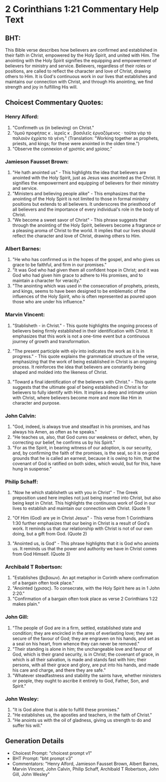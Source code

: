 # 2 Corinthians 1:21 Commentary Help Text

## BHT:
This Bible verse describes how believers are confirmed and established in their faith in Christ, empowered by the Holy Spirit, and united with Him. The anointing with the Holy Spirit signifies the equipping and empowerment of believers for ministry and service. Believers, regardless of their roles or positions, are called to reflect the character and love of Christ, drawing others to Him. It is God's continuous work in our lives that establishes and maintains our connection with Christ, and through His anointing, we find strength and joy in fulfilling His will.

## Choicest Commentary Quotes:
### Henry Alford:
1. "Confirmeth us (in believing) on Christ." 
2. "ὁμοῦ προφήτας κ . ἱερεῖς κ . βασιλεῖς ἐργαζόμενος · ταῦτα γὰρ τὸ παλαιὸν ἐχρίετο τὰ γένη." (Translation: "Working together as prophets, priests, and kings; for these were anointed in the olden time.") 
3. "Observe the connexion of χριστός and χρίσας."

### Jamieson Fausset Brown:
1. "He hath anointed us" - This highlights the idea that believers are anointed with the Holy Spirit, just as Jesus was anointed as the Christ. It signifies the empowerment and equipping of believers for their ministry and service.
2. "Ministers and believing people alike" - This emphasizes that the anointing of the Holy Spirit is not limited to those in formal ministry positions but extends to all believers. It underscores the priesthood of all believers and the importance of every individual's role in the body of Christ.
3. "We become a sweet savor of Christ" - This phrase suggests that through the anointing of the Holy Spirit, believers become a fragrance or a pleasing aroma of Christ to the world. It implies that our lives should reflect the character and love of Christ, drawing others to Him.

### Albert Barnes:
1. "He who has confirmed us in the hopes of the gospel, and who gives us grace to be faithful, and firm in our promises."
2. "It was God who had given them all confident hope in Christ; and it was God who had given him grace to adhere to His promises, and to maintain a character for veracity."
3. "The anointing which was used in the consecration of prophets, priests, and kings, seems to have been designed to be emblematic of the influences of the Holy Spirit, who is often represented as poured upon those who are under his influence."

### Marvin Vincent:
1. "Stablisheth - in Christ." - This quote highlights the ongoing process of believers being firmly established in their identification with Christ. It emphasizes that this work is not a one-time event but a continuous journey of growth and transformation.

2. "The present participle with eijv into indicates the work as it is in progress." - This quote explains the grammatical structure of the verse, emphasizing that the work of being established in Christ is an ongoing process. It reinforces the idea that believers are constantly being shaped and molded into the likeness of Christ.

3. "Toward a final identification of the believers with Christ." - This quote suggests that the ultimate goal of being established in Christ is for believers to fully identify with Him. It implies a deep and intimate union with Christ, where believers become more and more like Him in character and purpose.

### John Calvin:
1. "God, indeed, is always true and steadfast in his promises, and has always his Amen, as often as he speaks."
2. "He teaches us, also, that God cures our weakness or defect, when, by correcting our belief, he confirms us by his Spirit."
3. "For as the Spirit, in bearing witness of our adoption, is our security, and, by confirming the faith of the promises, is the seal, so it is on good grounds that he is called an earnest, because it is owing to him, that the covenant of God is ratified on both sides, which would, but for this, have hung in suspense."

### Philip Schaff:
1. "Now he which stablisheth us with you in Christ" - The Greek preposition used here implies not just being inserted into Christ, but also being kept in Christ. This highlights the continuous work of God in our lives to establish and maintain our connection with Christ. (Quote 1)

2. "Of Him (God) are ye in Christ Jesus" - This verse from 1 Corinthians 1:30 further emphasizes that our being in Christ is a result of God's work. It reminds us that our relationship with Christ is not of our own doing, but a gift from God. (Quote 2)

3. "Anointed us, is God" - This phrase highlights that it is God who anoints us. It reminds us that the power and authority we have in Christ comes from God Himself. (Quote 3)

### Archibald T Robertson:
1. "Establishes (βεβαιων). An apt metaphor in Corinth where confirmation of a bargain often took place."
2. "Anointed (χρισας). To consecrate, with the Holy Spirit here as in 1 John 2:20."
3. "Confirmation of a bargain often took place as verse 2 Corinthians 1:22 makes plain."

### John Gill:
1. "The people of God are in a firm, settled, established state and condition; they are encircled in the arms of everlasting love; they are secure of the favour of God; they are engraven on his hands, and set as a seal on his heart, from whence they can never be removed."
2. "Their standing is alone in him; the unchangeable love and favour of God, which is their grand security, is in Christ; the covenant of grace, in which is all their salvation, is made and stands fast with him; their persons, with all their grace and glory, are put into his hands, and made his care and charge, and there they are safe."
3. "Whatever steadfastness and stability the saints have, whether ministers or people, they ought to ascribe it entirely to God, Father, Son, and Spirit."

### John Wesley:
1. "It is God alone that is able to fulfill these promises." 
2. "He establishes us, the apostles and teachers, in the faith of Christ." 
3. "He anoints us with the oil of gladness, giving us strength to do and suffer his will."


## Generation Details
- Choicest Prompt: "choicest prompt v1"
- BHT Prompt: "bht prompt v3"
- Commentators: "Henry Alford, Jamieson Fausset Brown, Albert Barnes, Marvin Vincent, John Calvin, Philip Schaff, Archibald T Robertson, John Gill, John Wesley"

